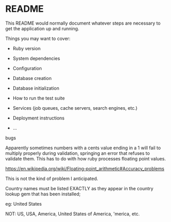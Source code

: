 # README

This README would normally document whatever steps are necessary to get the
application up and running.

Things you may want to cover:

* Ruby version

* System dependencies

* Configuration

* Database creation

* Database initialization

* How to run the test suite

* Services (job queues, cache servers, search engines, etc.)

* Deployment instructions

* ...

bugs

Apparently sometimes numbers with a cents value ending in a 1 will fail to multiply properly during validation, springing an error that refuses to validate them.  This has to do with how ruby processes floating point values.

https://en.wikipedia.org/wiki/Floating-point_arithmetic#Accuracy_problems

This is not the kind of problem I anticipated.

Country names must be listed EXACTLY as they appear in the country lookup gem that has been installed;

eg: United States

NOT: US, USA, America, United States of America, 'merica, etc.
